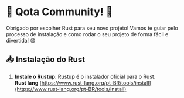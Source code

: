 # 🦀 Qota Community! 🚀

Obrigado por escolher Rust para seu novo projeto! Vamos te guiar pelo processo de instalação e como rodar o seu projeto de forma fácil e divertida! 😄

## 📥 Instalação do Rust

1. **Instale o Rustup**: Rustup é o instalador oficial para o Rust. \
   **Rust lang** [https://www.rust-lang.org/pt-BR/tools/install](https://www.rust-lang.org/pt-BR/tools/install)
